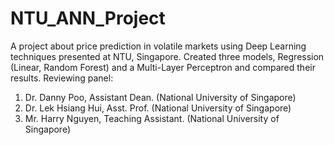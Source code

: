 # NTU_ANN_Project
A project about price prediction in volatile markets using Deep Learning techniques presented at NTU, Singapore.
Created three models, Regression (Linear, Random Forest) and a Multi-Layer Perceptron and compared their results.
Reviewing panel:
1. Dr. Danny Poo, Assistant Dean. (National University of Singapore)
2. Dr. Lek Hsiang Hui, Asst. Prof. (National University of Singapore)
3. Mr. Harry Nguyen, Teaching Assistant. (National University of Singapore)
